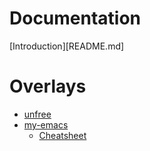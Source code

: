 # Documentation

[Introduction][README.md]

# Overlays

- [unfree](unfree/README.md)
- [my-emacs](my-emacs/README.md)
    - [Cheatsheet](my-emacs/cheat-sheet.md)
